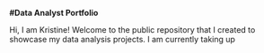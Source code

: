 <b>#Data Analyst Portfolio</b>

Hi, I am Kristine! Welcome to the public repository that I created to showcase my data analysis projects. I am currently taking up 
